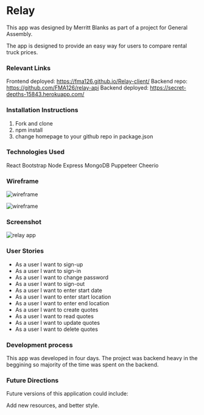 # Relay
This app was designed by Merritt Blanks as part of a project for General Assembly.

The app is designed to provide an easy way for users to compare rental truck prices.

### Relevant Links
Frontend deployed: https://fma126.github.io/Relay-client/ Backend repo: https://github.com/FMA126/relay-api Backend deployed: https://secret-depths-15843.herokuapp.com/

### Installation Instructions
1. Fork and clone
2. npm install
3. change homepage to your github repo in package.json

### Technologies Used
React
Bootstrap
Node
Express
MongoDB
Puppeteer
Cheerio

### Wireframe
![wireframe](https://media.git.generalassemb.ly/user/20342/files/69e50c80-ac5f-11e9-9c00-b0fbec52c3db)

![wireframe](https://media.git.generalassemb.ly/user/20342/files/78332880-ac5f-11e9-8d4a-76c4866fa706)

### Screenshot
![relay app](/src/Relay.png)



### User Stories
- As a user I want to sign-up
- As a user I want to sign-in
- As a user I want to change password
- As a user I want to sign-out
- As a user I want to enter start date
- As a user I want to enter start location
- As a user I want to enter end location
- As a user I want to create quotes
- As a user I want to read quotes
- As a user I want to update quotes
- As a user I want to delete quotes

### Development process
This app was developed in four days. The project was backend heavy in the beggining so majority of the time was spent on the backend.

### Future Directions
Future versions of this application could include:

Add new resources, and better style.
